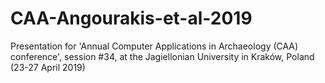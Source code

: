 # CAA-Angourakis-et-al-2019
Presentation for 'Annual Computer Applications in Archaeology (CAA) conference', session #34, at the Jagiellonian University in Kraków, Poland (23-27 April 2019)
